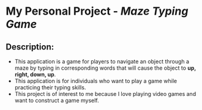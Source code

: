 # My Personal Project - *Maze Typing Game*

## Description:
- This application is a game for players to navigate
    an object through a maze by typing in corresponding
    words that will cause the object to **up, right,
    down, up**.
- This application is for individuals who want to 
    play a game while practicing their typing skills.
- This project is of interest to me because I love
    playing video games and want to construct a game
    myself. 
    
  